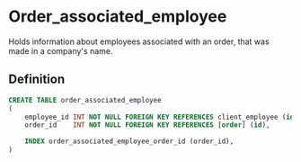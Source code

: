 # Order_associated_employee

Holds information about employees associated with an order, that was made in a company's name.
## Definition

```sql
CREATE TABLE order_associated_employee
(
    employee_id INT NOT NULL FOREIGN KEY REFERENCES client_employee (id),
    order_id    INT NOT NULL FOREIGN KEY REFERENCES [order] (id),

    INDEX order_associated_employee_order_id (order_id),
)
```